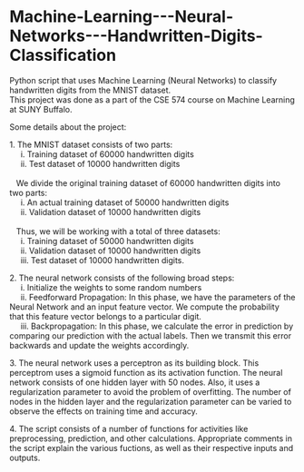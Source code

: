 # Machine-Learning---Neural-Networks---Handwritten-Digits-Classification
Python script that uses Machine Learning (Neural Networks) to classify handwritten digits from the MNIST dataset.<br>
This project was done as a part of the CSE 574 course on Machine Learning at SUNY Buffalo.

Some details about the project:
<p>1. The MNIST dataset consists of two parts:<br>
&nbsp;&nbsp;&nbsp;&nbsp; i. Training dataset of 60000 handwritten digits<br>
&nbsp;&nbsp;&nbsp;&nbsp; ii. Test dataset of 10000 handwritten digits<br><br>
&nbsp;&nbsp;&nbsp;We divide the original training dataset of 60000 handwritten digits into two parts:<br>
&nbsp;&nbsp;&nbsp;&nbsp; i. An actual training dataset of 50000 handwritten digits<br>
&nbsp;&nbsp;&nbsp;&nbsp; ii. Validation dataset of 10000 handwritten digits<br><br>
&nbsp;&nbsp;&nbsp;Thus, we will be working with a total of three datasets:<br>
&nbsp;&nbsp;&nbsp;&nbsp; i. Training dataset of 50000 handwritten digits<br>
&nbsp;&nbsp;&nbsp;&nbsp; ii. Validation dataset of 10000 handwritten digits<br>
&nbsp;&nbsp;&nbsp;&nbsp; iii. Test dataset of 10000 handwritten digits.
</p>

<p>2. The neural network consists of the following broad steps:<br>
&nbsp;&nbsp;&nbsp;&nbsp; i. Initialize the weights to some random numbers<br>
&nbsp;&nbsp;&nbsp;&nbsp; ii. Feedforward Propagation: In this phase, we have the parameters of the Neural Network and an input feature vector. We compute the probability that this feature vector belongs to a particular digit.<br>
&nbsp;&nbsp;&nbsp;&nbsp; iii. Backpropagation: In this phase, we calculate the error in prediction by comparing our prediction with the actual labels. Then we transmit this error backwards and update the weights accordingly.
</p>

<p>3. The neural network uses a perceptron as its building block. This perceptrom uses a sigmoid function as its activation function. The neural network consists of one hidden layer with 50 nodes. Also, it uses a regularization parameter to avoid the problem of overfitting. The number of nodes in the hidden layer and the regularization parameter can be varied to observe the effects on training time and accuracy.
</p>

<p>4. The script consists of a number of functions for activities like preprocessing, prediction, and other calculations. Appropriate comments in the script explain the various fuctions, as well as their respective inputs and outputs.
</p>

